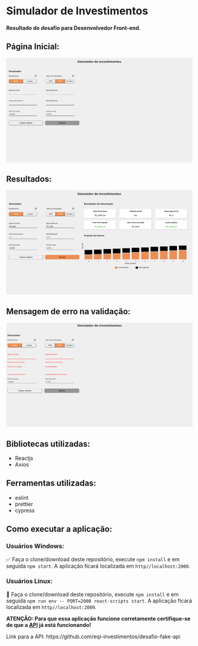 <h1>Simulador de Investimentos</h1>
<h4>Resultado do desafio para Desenvolvedor Front-end.</h4>

<h2>Página Inicial:</h2>
<img src="https://github.com/mssdesign/portfolios/blob/main/portifolio_vs1/src/Assets/WebSitesPreview/calculator1.PNG?raw=true" target='_blank' width="500" height="280">

<h2>Resultados:</h2>
<img src="https://github.com/mssdesign/portfolios/blob/main/portifolio_vs1/src/Assets/WebSitesPreview/calculator2.PNG?raw=true" target='_blank' width="500" height="280">

<h2>Mensagem de erro na validação:</h2>
<img src="https://github.com/mssdesign/portfolios/blob/main/portifolio_vs1/src/Assets/WebSitesPreview/calculator3.PNG?raw=true" target='_blank' width="500" height="280">

<h2>Bibliotecas utilizadas:</h2>
<ul>
    <li>Reactjs</li>
    <li>Axios</li>
</ul>

<h2>Ferramentas utilizadas:</h2>
<ul>
  <li>eslint</li>
  <li>prettier</li>
  <li>cypress</li>
</ul>

<h2>Como executar a aplicação:</h2>
<h3>Usuários Windows:</h3>
<p>✅ Faça o clone/download deste repositório, execute <code>npm install</code> e em seguida <code>npm start</code>. A aplicação ficará localizada em <code>http//localhost:2000</code>.</p>

<h3>Usuários Linux:</h3>
<p>🐧 Faça o clone/download deste repositório, execute <code>npm install</code> e em seguida <code>npm run env -- PORT=2000 react-scripts start</code>. A aplicação ficará localizada em <code>http//localhost:2000</code>.</p>
<p><strong>ATENÇÃO: Para que essa aplicação funcione corretamente certifique-se de que a <a href="https://github.com/eqi-investimentos/desafio-fake-api">API</a> já está funcionando!</strong></p>
<p>Link para a API: https://github.com/eqi-investimentos/desafio-fake-api</p>

